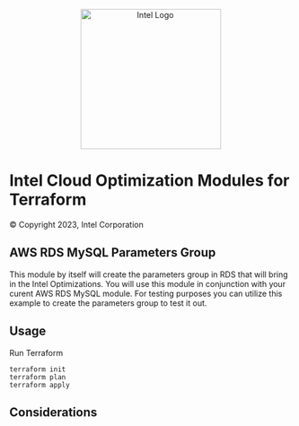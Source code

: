 <p align="center">
  <img src="https://github.com/OTCShare2/terraform-intel-hashicorp/blob/main/images/logo-classicblue-800px.png?raw=true" alt="Intel Logo" width="250"/>
</p>

# Intel Cloud Optimization Modules for Terraform

© Copyright 2023, Intel Corporation

## AWS RDS MySQL Parameters Group

This module by itself will create the parameters group in RDS that will bring in the Intel Optimizations.  You will use this module in conjunction with your curent AWS RDS MySQL module.    For testing purposes you can utilize this example to create the parameters group to test it out.   

## Usage


Run Terraform

```hcl
terraform init  
terraform plan
terraform apply 
```

## Considerations
